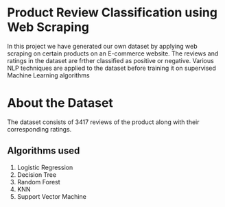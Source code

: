 # Product Review Classification using Web Scraping
In this project we have generated our own dataset by applying web scraping on certain products on an E-commerce website. The reviews and ratings in the dataset are frther classified as positive or negative. Various NLP techniques are applied to the dataset before training it on supervised Machine Learning algorithms

# About the Dataset
The dataset consists of 3417 reviews of the product along with their corresponding ratings. 

## Algorithms used
1. Logistic Regression
2. Decision Tree
3. Random Forest
4. KNN
5. Support Vector Machine
